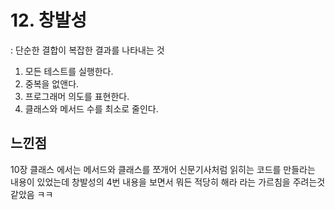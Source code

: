 # 12. 창발성

: 단순한 결합이 복잡한 결과를 나타내는 것

1. 모든 테스트를 실행한다.
2. 중복을 없앤다.
3. 프로그래머 의도를 표현한다.
4. 클래스와 메서드 수를 최소로 줄인다.


## 느낀점
10장 클래스 에서는 메서드와 클래스를 쪼개어 신문기사처럼 읽히는 코드를 만들라는 내용이 있었는데
창발성의 4번 내용을 보면서 뭐든 적당히 해라 라는 가르침을 주려는것 같았음 ㅋㅋ
